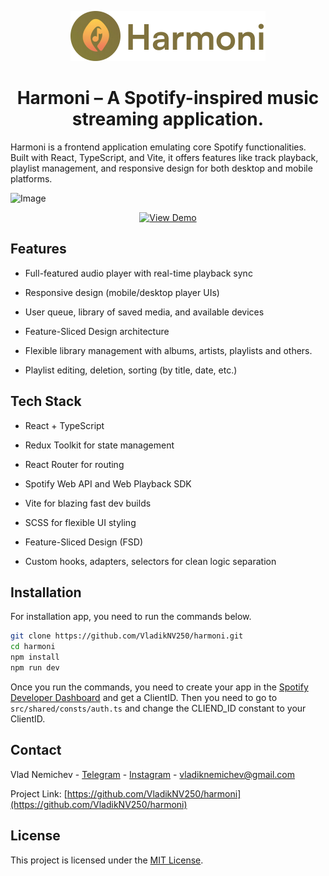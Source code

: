 <p align="center">
  <img src="./src/shared/assets/harmoni_logo.png" alt="Harmoni Logo" height="80"/>
</p>

<h1 align="center">Harmoni – A Spotify-inspired music streaming application.</h1> 

Harmoni is a frontend application emulating core Spotify functionalities. Built with React, TypeScript, and Vite, it offers features like track playback, playlist management, and responsive design for both desktop and mobile platforms.<br />

![Image](https://github.com/user-attachments/assets/bd715fb2-d7c9-4f86-ac87-1d21ba748c1d)
<p align="center">
  <a href="https://harmoni-nu-six.vercel.app/">
    <img src="https://img.shields.io/badge/View-%20Demo-green" alt="View Demo" />
  </a>
</p>

## Features

- Full-featured audio player with real-time playback sync

- Responsive design (mobile/desktop player UIs)

- User queue, library of saved media, and available devices

- Feature-Sliced Design architecture

- Flexible library management with albums, artists, playlists and others.

- Playlist editing, deletion, sorting (by title, date, etc.)

## Tech Stack

- React + TypeScript

- Redux Toolkit for state management

- React Router for routing

- Spotify Web API and Web Playback SDK

- Vite for blazing fast dev builds

- SCSS for flexible UI styling

- Feature-Sliced Design (FSD)

- Custom hooks, adapters, selectors for clean logic separation

## Installation
For installation app, you need to run the commands below.
```bash
git clone https://github.com/VladikNV250/harmoni.git
cd harmoni
npm install
npm run dev
```
Once you run the commands, you need to create your app in the [Spotify Developer Dashboard](https://developer.spotify.com/dashboard) and get a ClientID.
Then you need to go to `src/shared/consts/auth.ts` and change the CLIEND_ID constant to your ClientID.

## Contact
Vlad Nemichev - [Telegram](https://nemichev_v.t.me/) - [Instagram](https://www.instagram.com/nemichev.v/?next=%2F) - vladiknemichev@gmail.com

Project Link: [https://github.com/VladikNV250/harmoni](https://github.com/VladikNV250/harmoni)

## License

This project is licensed under the [MIT License](LICENSE.md).
